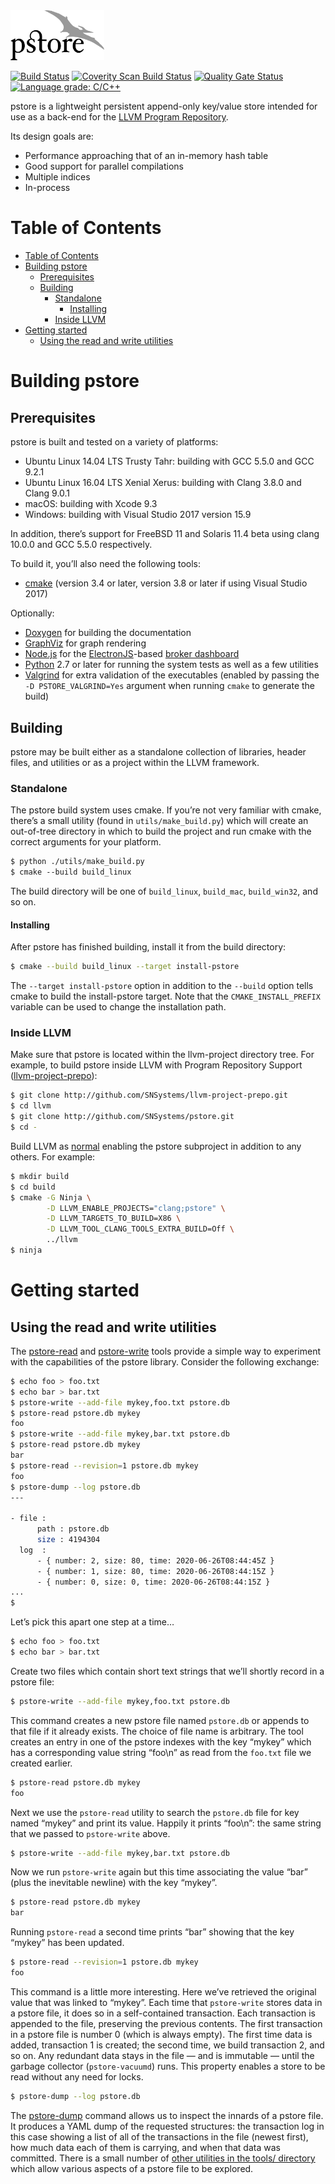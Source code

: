 <img alt="pstore logo" src="doc_sources/logo.svg" height="" height="80" width="150" />

[![Build Status](https://travis-ci.org/SNSystems/pstore.svg?branch=master)](https://travis-ci.org/SNSystems/pstore)
[![Coverity Scan Build Status](https://scan.coverity.com/projects/15170/badge.svg)](https://scan.coverity.com/projects/snsystems-pstore)
[![Quality Gate Status](https://sonarcloud.io/api/project_badges/measure?project=SNSystems_pstore&metric=alert_status)](https://sonarcloud.io/dashboard?id=SNSystems_pstore)
[![Language grade: C/C++](https://img.shields.io/lgtm/grade/cpp/g/SNSystems/pstore.svg?logo=lgtm&logoWidth=18)](https://lgtm.com/projects/g/SNSystems/pstore/context:cpp)

pstore is a lightweight persistent append-only key/value store intended for use as a back-end for the [LLVM Program Repository](https://github.com/SNSystems/llvm-project-prepo).

Its design goals are:

-   Performance approaching that of an in-memory hash table
-   Good support for parallel compilations
-   Multiple indices
-   In-process

# Table of Contents

-   [Table of Contents](#table-of-contents)
-   [Building pstore](#building-pstore)
    -   [Prerequisites](#prerequisites)
    -   [Building](#building)
        -   [Standalone](#standalone)
            -   [Installing](#installing)
        -   [Inside LLVM](#inside-llvm)
-   [Getting started](#getting-started)
    -   [Using the read and write utilities](#using-the-read-and-write-utilities)

# Building pstore

## Prerequisites

pstore is built and tested on a variety of platforms:

-   Ubuntu Linux 14.04 LTS Trusty Tahr: building with GCC 5.5.0 and GCC 9.2.1
-   Ubuntu Linux 16.04 LTS Xenial Xerus: building with Clang 3.8.0 and Clang 9.0.1
-   macOS: building with Xcode 9.3
-   Windows: building with Visual Studio 2017 version 15.9

In addition, there’s support for FreeBSD 11 and Solaris 11.4 beta using clang 10.0.0 and GCC 5.5.0 respectively.

To build it, you’ll also need the following tools:

-   [cmake](http://cmake.org) (version 3.4 or later, version 3.8 or later if using Visual Studio 2017)

Optionally:

-   [Doxygen](http://doxygen.org) for building the documentation
-   [GraphViz](http://graphviz.org) for graph rendering
-   [Node.js](https://nodejs.org/) for the [ElectronJS](https://electronjs.org)-based [broker dashboard](tools/broker_ui/)
-   [Python](https://www.python.org) 2.7 or later for running the system tests as well as a few utilities
-   [Valgrind](http://valgrind.org) for extra validation of the executables (enabled by passing the `-D PSTORE_VALGRIND=Yes` argument when running `cmake` to generate the build)

## Building

pstore may be built either as a standalone collection of libraries, header files, and utilities or as a project within the LLVM framework.

### Standalone

The pstore build system uses cmake. If you’re not very familiar with cmake, there’s a small utility (found in `utils/make_build.py`) which will create an out-of-tree directory in which to build the project and run cmake with the correct arguments for your platform.

~~~bash
$ python ./utils/make_build.py
$ cmake ‑‑build build_linux
~~~

The build directory will be one of `build_linux`, `build_mac`, `build_win32`, and so on.

#### Installing

After pstore has finished building, install it from the build directory:

~~~bash
$ cmake --build build_linux --target install-pstore
~~~

The `‑‑target install-pstore` option in addition to the `‑‑build` option tells cmake to build the install-pstore target. Note that the `CMAKE_INSTALL_PREFIX` variable can be used to change the installation path.

### Inside LLVM

Make sure that pstore is located within the llvm-project directory tree. For example, to build pstore inside LLVM with Program Repository Support ([llvm-project-prepo](https://github.com/SNSystems/llvm-project-prepo)):

~~~bash
$ git clone http://github.com/SNSystems/llvm-project-prepo.git
$ cd llvm
$ git clone http://github.com/SNSystems/pstore.git
$ cd -
~~~

Build LLVM as [normal](https://llvm.org/docs/CMake.html) enabling the pstore subproject in addition to any others. For example:

~~~~bash
$ mkdir build
$ cd build
$ cmake -G Ninja \
        -D LLVM_ENABLE_PROJECTS="clang;pstore" \
        -D LLVM_TARGETS_TO_BUILD=X86 \
        -D LLVM_TOOL_CLANG_TOOLS_EXTRA_BUILD=Off \
        ../llvm
$ ninja
~~~~

# Getting started

## Using the read and write utilities

The [pstore-read](tools/read/) and [pstore-write](tools/write/) tools provide a simple way to experiment with the capabilities of the pstore library. Consider the following exchange:

~~~~bash
$ echo foo > foo.txt
$ echo bar > bar.txt
$ pstore-write --add-file mykey,foo.txt pstore.db
$ pstore-read pstore.db mykey
foo
$ pstore-write --add-file mykey,bar.txt pstore.db
$ pstore-read pstore.db mykey
bar
$ pstore-read --revision=1 pstore.db mykey
foo
$ pstore-dump --log pstore.db
---

- file :
      path : pstore.db
      size : 4194304
  log  :
      - { number: 2, size: 80, time: 2020-06-26T08:44:45Z }
      - { number: 1, size: 80, time: 2020-06-26T08:44:15Z }
      - { number: 0, size: 0, time: 2020-06-26T08:44:15Z }
...
$
~~~~

Let’s pick this apart one step at a time…

~~~~bash
$ echo foo > foo.txt
$ echo bar > bar.txt
~~~~

Create two files which contain short text strings that we’ll shortly record in a pstore file:

~~~~bash
$ pstore-write --add-file mykey,foo.txt pstore.db
~~~~

This command creates a new pstore file named `pstore.db` or appends to that file if it already exists. The choice of file name is arbitrary. The tool creates an entry in one of the pstore indexes with the key “mykey” which has a corresponding value string “foo\n” as read from the `foo.txt` file we created earlier.

~~~~bash
$ pstore-read pstore.db mykey
foo
~~~~

Next we use the `pstore-read` utility to search the `pstore.db` file for key named “mykey” and print its value. Happily it prints “foo\n”: the same string that we passed to `pstore-write` above.

~~~~bash
$ pstore-write --add-file mykey,bar.txt pstore.db
~~~~

Now we run `pstore-write` again but this time associating the value “bar” (plus the inevitable newline) with the key “mykey”.

~~~~bash
$ pstore-read pstore.db mykey
bar
~~~~

Running `pstore-read` a second time prints “bar” showing that the key “mykey” has been updated.

~~~~bash
$ pstore-read --revision=1 pstore.db mykey
foo
~~~~

This command is a little more interesting. Here we’ve retrieved the original value that was linked to “mykey”. Each time that `pstore-write` stores data in a pstore file, it does so in a self-contained transaction. Each transaction is appended to the file, preserving the previous contents. The first transaction in a pstore file is number 0 (which is always empty). The first time data is added, transaction 1 is created; the second time, we build transaction 2, and so on. Any redundant data stays in the file &mdash; and is immutable &mdash; until the garbage collector (`pstore-vacuumd`) runs. This property enables a store to be read without any need for locks.

~~~~bash
$ pstore-dump --log pstore.db
~~~~

The [pstore-dump](tools/dump/) command allows us to inspect the innards of a pstore file. It produces a YAML dump of the requested structures: the transaction log in this case showing a list of all of the transactions in the file (newest first), how much data each of them is carrying, and when that data was committed. There is a small number of [other utilities in the tools/ directory](tools/) which allow various aspects of a pstore file to be explored.
